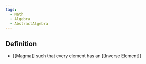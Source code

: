 ```yaml
---
tags:
  - Math
  - Algebra
  - AbstractAlgebra
---
```

## Definition
- [[Magma]] such that every element has an [[Inverse Element]]
